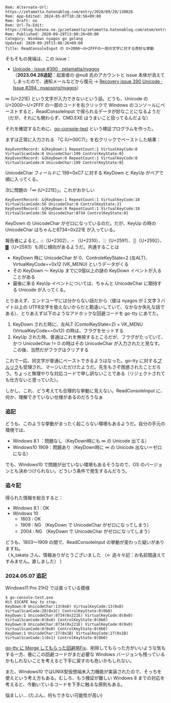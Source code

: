 ```header
Rem: Alternate-Url: https://zetamatta.hatenablog.com/entry/2020/09/29/130026
Rem: App-Edited: 2024-05-07T10:28:56+09:00
Rem: Draft: no
Rem: Url-To-Edit: https://blog.hatena.ne.jp/zetamatta/zetamatta.hatenablog.com/atom/entry/26006613633995737
Rem: Published: 2020-09-29T13:00:26+09:00
Category: Windows nyagos go golang
Updated: 2020-09-29T13:00:26+09:00
Title: ReadConsoleInput の U+2000～U+2FFFの一部の文字に対する奇妙な挙動
```
そもそもの発端は、この issue：

* [Unicode · Issue #390 · zetamatta/nyagos](https://github.com/zetamatta/nyagos/issues/390)  
  （**2023.04.28追記**：起案者の @nu8 氏のアカウントと issue 本体が消えてしまったので、通知メールなどから復元 → [Recovery issue 390 Unicode · Issue #394 · nyaosorg/nyagos](https://github.com/nyaosorg/nyagos/issues/394)）

∞ (U+221E) という文字が入力できないという話。どうも、Unicode の U+2000～U+2FFF の一部のコードを右クリックで Windows のコンソールにペーストすると、ReadConsoleInput で得られるデータが妙なことになるようだ（だが、それにも関わらず、CMD.EXE はうまいこと拾ってるんだよな）

それを確認するために、[go-console-test](https://github.com/zetamatta/go-console-test) という検証プログラムを作った。

まずは正常に入力される 「Ç (U+00C7)」を右クリックでペーストした結果：

```
KeyEventRecord: &{KeyDown:1 RepeatCount:1 VirtualKeyCode:0 VirtualScanCode:0 UnicodeChar:199 ControlKeyState:0}
KeyEventRecord: &{KeyDown:0 RepeatCount:1 VirtualKeyCode:0 VirtualScanCode:0 UnicodeChar:199 ControlKeyState:0}
```

UnicodeChar フィールドに 199=0xC7 に対する KeyDown と KeyUp がペアで順に入ってくる。

次に問題の「∞ (U+221E)」。これがおかしい

```
KeyEventRecord: &{KeyDown:1 RepeatCount:1 VirtualKeyCode:18 VirtualScanCode:56 UnicodeChar:0 ControlKeyState:2}
KeyEventRecord: &{KeyDown:0 RepeatCount:1 VirtualKeyCode:18 VirtualScanCode:56 UnicodeChar:8734 ControlKeyState:0}
```

KeyDown の UnicodeChar がゼロになっているのだ。だが、KeyUp の時の UnicodeChar はちゃんと8734=0x221E が入っている。

報告者によると、⌂（U+2302）、⌐ （U+2310）、░（U+2591）、▒（U+2592）、▓（U+2593）も同じ傾向があるようだ。共通することは

* KeyDown 時に UnicodeChar が 0、ControleKeyState=2 (左ALT)、VirtualKeyCode==0x12 (VK_MENU) というデータがくる
* その KeyDown ～ KeyUp までに0個以上の謎の KeyDown イベントが入ることがある
* 最後に来る KeyUp イベントについては、ちゃんと UnicodeChar に期待する Unicode が入ってくる。

とりあえず、エンドユーザには分からない話だから（彼は nyagos が１文字３バイト以上の UTF8文字を扱えないからだと勘違いしていて、なかなか失礼な話である）、とりあえず以下のようなアドホックな回避コードを go-tty にあてた。

1. KeyDown された時に、左ALT (ContolKeyState=2) + VK_MENU (VirtualKeyCode==0x12) の時は、フラグをセットする
2. KeyUp された時、普通はこれを無視するところだが、フラグがたっていて、かつ UnicodeChar != 0 の時はその UnicodeChar が入力されたと見なす。この後、当然だがフラグはクリアする

これで一応、同文字が普通にペーストできるようはなった。go-tty に対する[プルリク](https://github.com/mattn/go-tty/pull/38)も受理され、マージいただけたようだ。先生もさぞ困惑されたことだろう。ちょっと無理やりな対応コードで申し訳ないことである（リジェクトされても仕方ないと思っていた）。

しかし、これ、どう考えても合理的な挙動に見えない。ReadConsoleInput に、何か、理解できていない仕様があるのだろうなぁ

### 追記

どうも、このような挙動がまったく起こらない環境もあるようだ。自分の手元の環境では、

* Windows 8.1 ：問題なし（KeyDown時にも ∞ の Unicode 出てる）
* Windows10 1909：問題あり（KeyDown時に ∞ の Unicode 出ない＝ゼロになる）

でも、Windows10 で問題が出ていない環境もあるそうなので、OS のバージョンとも決めつけられない。どういう条件で発生するんだろう。

### 追々記

得られた情報を総合すると：

* Windows 8.1 : OK
* Windows 10
    * 1803 : OK
    * 1909 : NG （KeyDown で UnicodeChar がゼロになってしまう）
    * 2004 : NG （KeyDown で UnicodeChar がゼロになってしまう）

どうも、1803～1909 の間で、ReadConsoleInput の挙動が変わった疑いがありますね。  
（ k\_takata さん、情報ありがとうございました （← 追々々記：お名前間違えてすみません。直しました） )

### 2024.05.07 追記

Windows11 Pro 21H2 では直っている模様

```
$ go-console-test.exe
Hit ESCAPE key to stop.
KeyDown:0 UnicodeChar:13(0xD) VirtualKeyCode:13(0xD) VirtualScanCode:28(0x1C) ControlKeyState:0(0b0)
KeyDown:1 UnicodeChar:8734(0x221E) VirtualKeyCode:0(0x0) VirtualScanCode:0(0x0) ControlKeyState:0(0b0)
KeyDown:0 UnicodeChar:8734(0x221E) VirtualKeyCode:0(0x0) VirtualScanCode:0(0x0) ControlKeyState:0(0b0)
KeyDown:1 UnicodeChar:27(0x1B) VirtualKeyCode:27(0x1B) VirtualScanCode:1(0x1) ControlKeyState:0(0b0)
```

[go-tty に Merge してもらった回避用Fix][PR]、削除してもらった方がいいような気もする一方、巷にこの回避コードがまだ必要な Windows バージョンも残っているかもしれないことを考えると下手に戻すのも危いかもしれない。

[PR]: https://github.com/mattn/go-tty/pull/38

また、Windows10 ではUNIX型仮想端末入力機能が実装されたので、そっちを使えという考え方もある。むしろ、もう検証が難しい Windows 8 までの対応を考えると、今動いているコードを下手に触るな原則もある。

悩ましい… (たぶん、何もできない可能性が高い)
